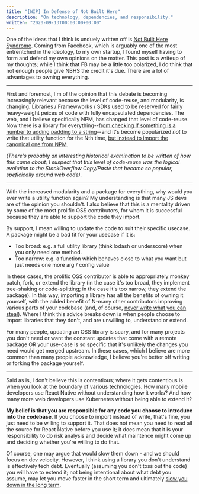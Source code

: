 ```yaml
---
title: "[WIP] In Defense of Not Built Here"
description: "On technology, dependencies, and responsibility."
written: "2020-09-13T00:00:00+00:00"
---
```


One of the ideas that I think is unduely written off is [Not Built Here Syndrome](https://en.wikipedia.org/wiki/Not_invented_here). Coming from Facebook, which is arguably one of the most entrentched in the ideology, to my own startup, I found myself having to form and defend my own opinions on the matter. This post is a writeup of my thoughts; while I think that FB may be a little too polarized, I do think that not enough people give NBHS the credit it's due. There are a lot of advantages to owning everything.

---

First and foremost, I'm of the opinion that this debate is becoming increasingly relevant because the level of code-reuse, and modularity, is changing. Libraries / Framewworks / SDKs used to be reserved for fairly heavy-weight peices of code with fully encapsulated dependencies. The web, and I believe specifically NPM, has changed that level of code-reuse. Now there is a library for everything--[from checking if something is a number to adding padding to a string](https://github.com/parro-it/awesome-micro-npm-packages)--and it's become popularized _not_ to write that utility function for the Nth time, [but instead to import the canonical one from NPM](https://github.com/sindresorhus/ama/issues/10).

_(There's probably an interesting historical examination to be written of how this came about; I suspect that this level of code-reuse was the logical evolution to the StackOverflow Copy/Paste that became so popular, speficically around web code)._

---

With the increased modularity and a package for everything, why would you ever write a utility function again? My understanding is that many JS devs are of the opinion you shouldn't. I also believe that this is a mentality driven by some of the most prolific OSS contributors, for whom it is successful because they are able to support the code they import.

By support, I mean willing to update the code to suit their specific usecase. A package might be a bad fit for your usecase if it is:

- Too broad: e.g. a full utility library (think lodash or underscore) when you only need one method.
- Too narrow: e.g. a function which behaves close to what you want but just needs one more arg / config value

In these cases, the prolific OSS contributor is able to appropriately monkey patch, fork, or extend the library (in the case it's too broad, they implement tree-shaking or code-splitting; in the case it's too narrow, they extend the package). In this way, importing a library has all the benefits of owning it yourself, with the added benefit of N-many other contributors improving various parts of your codebase (and, of course, [never write what you can steal](https://blog.codinghorror.com/never-design-what-you-can-steal/)). Where I think this advice breaks down is when people choose to import libraries that they don't, and are unwilling to, understand or extend.

For many people, updating an OSS library is scary, and for many projects you don't need or want the constant updates that come with a remote package OR your use-case is so specific that it's unlikely the changes you need would get merged upstream. In these cases, which I believe are more common than many people acknowledge, I believe you're better off writing or forking the package yourself.

---

Said as is, I don't believe this is contentious; where it gets contentious is when you look at the boundary of various technologies. How many mobile developers use React Native without understanding how it works? And how many more web developers use Kubernetes without being able to extend it?

**My belief is that you are responsible for any code you choose to introduce into the codebase**. If you choose to import instead of write, that's fine, you just need to be willing to support it. That does not mean you need to read all the source for React Native before you use it; it does mean that it is your responsibility to do risk analysis and decide what maintence might come up and deciding whether you're willing to do that.

Of course, one may argue that would slow them down - and we should focus on dev velocity. However, I think using a library you don't understand is effectively tech debt. Eventually (assuming you don't toss out the code) you will have to extend it; not being intentional about what debt you assume, may let you move faster in the short term and ultimately [slow you down in the long term](https://www.maxsegan.com/note/debt).
